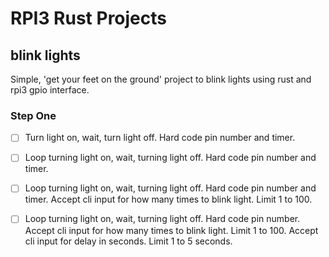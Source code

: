 # RPI3 Rust Projects

## blink lights

Simple, 'get your feet on the ground' project to blink lights using rust and rpi3 gpio interface.

### Step One

- [ ] Turn light on, wait, turn light off. Hard code pin number and timer.
- [ ] Loop turning light on, wait, turning light off. Hard code pin number and timer. 
- [ ] Loop turning light on, wait, turning light off. Hard code pin number and timer.  Accept cli input for how many times to blink light. Limit 1 to 100. 
- [ ] Loop turning light on, wait, turning light off. Hard code pin number.  Accept cli input for how many times to blink light. Limit 1 to 100. Accept cli input for delay in seconds. Limit 1 to 5 seconds.

